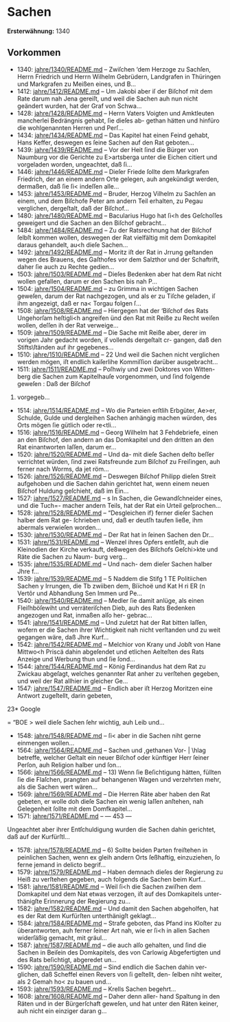 # Sachen

**Ersterwähnung:** 1340

## Vorkommen
- 1340: [jahre/1340/README.md](../jahre/1340/README.md) – Zwiſchen ‘dem Herzoge zu Sachſen, Herrn Friedrich
und Herrn Wilhelm Gebrüdern, Landgrafen in Thüringen
und Markgrafen zu Meißen eines, und B...
- 1412: [jahre/1412/README.md](../jahre/1412/README.md) – Um Jakobi aber iſ der Biſchof mit dem
Rate darum nah Jena gereiſt, und weil die Sachen auh
nun nicht geändert wurden, hat der Graf von Schwa...
- 1428: [jahre/1428/README.md](../jahre/1428/README.md) – Herrn Vaters Voigten und
Amktleuten mancherlei Bedrängnis gehabt, ſie dieſes ab-
gethan hätten und hinfüro die wohlgenannten Herren und
Perſ...
- 1434: [jahre/1434/README.md](../jahre/1434/README.md) – Das Kapitel hat einen Feind gehabt, Hans Keffer,
deswegen es ſeine Sachen auf den Rat geboten...
- 1439: [jahre/1439/README.md](../jahre/1439/README.md) – Vor der Heit ſind die Bürger von Naumburg vor
die Gerichte zu E>artsberga unter die Eichen citiert und
vorgeladen worden, ungeachtet, daß ſi...
- 1446: [jahre/1446/README.md](../jahre/1446/README.md) – Dieſer Friede ſollte dem Markgrafen Friedrich, der
an einem andern Orte gelegen, auh angekündigt werden,
dermaßen, daß ſie ſi< indeſſen alle...
- 1453: [jahre/1453/README.md](../jahre/1453/README.md) – Bruder, Herzog
Vilhelm zu Sachſen an einem, und dem Biſchofe Peter
am andern Teil erhalten, zu Pegau verglichen, dergeſtalt,
daß der Biſchof...
- 1480: [jahre/1480/README.md](../jahre/1480/README.md) – Bacularius Hugo hat ſi<h des Geſchoſſes geweigert
und die Sachen an den Biſchof gebracht...
- 1484: [jahre/1484/README.md](../jahre/1484/README.md) – Zu der Ratsrechnung hat der Biſchof ſelbſt kommen
wollen, deswegen der Rat vielfältig mit dem Domkapitel
daraus gehandelt, au<h dieſe Sachen...
- 1492: [jahre/1492/README.md](../jahre/1492/README.md) – Moritz iſt
der Rat in Jrrung geſtanden wegen des Brauens, des
Gaſthofes vor dem Salzthor und der Schaftrift, daher ſie
auch zu Rechte gedien...
- 1503: [jahre/1503/README.md](../jahre/1503/README.md) – Dieſes Bedenken aber hat dem Rat nicht wollen gefallen,
darum er den Sachen bis nah P...
- 1504: [jahre/1504/README.md](../jahre/1504/README.md) – zu Grimma in wichtigen Sachen geweſen, darum der
Rat nachgezogen, und als er zu Tiſche geladen, iſ ihm
angezeigt, daß er na< Torgau folgen ſ...
- 1508: [jahre/1508/README.md](../jahre/1508/README.md) – Hiergegen hat der
‘Biſchof des Rats Ungehorſam heſtigli<h angreifen ünd
den Rat mit Reiße zu Recht weiſen wollen, deſſen ih
der Rat verweige...
- 1509: [jahre/1509/README.md](../jahre/1509/README.md) – Die Sache mit Reiße aber, derer im
vorigen Jahr gedacht worden, iſ vollends dergeſtalt cr-
gangen, daß den Stifts\ſtänden auf ihr gegebenes...
- 1510: [jahre/1510/README.md](../jahre/1510/README.md) – 22 Und weil die Sachen nicht
verglichen werden mögen, iſt endlich kaiſerlihe Kommiſſion
darüber ausgebracht...
- 1511: [jahre/1511/README.md](../jahre/1511/README.md) – Poſhwiy und zwei Doktores von Witten-
berg die Sachen zum Kapitelhauſe vorgenommen, und
ſind folgende geweſen : Daß der Biſchof

1) vorgegeb...
- 1514: [jahre/1514/README.md](../jahre/1514/README.md) – Wo
die Parteien erſtlih Erbgüter, Ae>er, Schulde, Gulde und
dergleihen Sachen anhängig machen würden, des Orts
mögen ſie gütlich oder re<tli...
- 1516: [jahre/1516/README.md](../jahre/1516/README.md) – Georg Wilhelm hat 3 Fehdebriefe, einen an den
Biſchof, den andern an das Domkapitel und den dritten
an den Rat einantworten laſſen, darum er...
- 1520: [jahre/1520/README.md](../jahre/1520/README.md) – Und da-
mit dieſe Sachen deſto beſſer verrichtet würden, ſind zwei
Ratsfreunde zum Biſchof zu Freiſingen, auh ferner nach
Worms, da jet röm...
- 1526: [jahre/1526/README.md](../jahre/1526/README.md) – Deswegen Biſchof Philipp dieſen Streit
aufgehoben und die Sachen dahin gerichtet hat, wenn
einem neuen Biſchof Huldung geſchieht, daß im Ein...
- 1527: [jahre/1527/README.md](../jahre/1527/README.md) – s In Sachen, die Gewandſchneider eines, und die Tuch=-
macher andern Teils, hat der Rat ein Urteil geſprochen...
- 1528: [jahre/1528/README.md](../jahre/1528/README.md) – “Desgleichen if} ferner dieſer Sachen halber dem Rat ge-
ſchrieben und, daß er deutſh taufen ließe, ihm abermals
verwieſen worden...
- 1530: [jahre/1530/README.md](../jahre/1530/README.md) – Der Rat hat in ſeinen Sachen den Dr...
- 1531: [jahre/1531/README.md](../jahre/1531/README.md) – Wenzel ihres Opfers
entſeßt, auh die Kleinodien der Kirche verkauft, de8wegen
des Biſchofs Geſchi>kte und Räte die Sachen zu Naum-
burg verg...
- 1535: [jahre/1535/README.md](../jahre/1535/README.md) – Und nach-
dem dieſer Sachen halber Jhre f...
- 1539: [jahre/1539/README.md](../jahre/1539/README.md) – 5
Naddem die Stifg 1 TE Politiichen Sachen y
Irrungen, die Tb zwiiben dem, Biïchoë und Kat H ri ER
(n Vertôr und Abhandlung Sen Immen urd Pe...
- 1540: [jahre/1540/README.md](../jahre/1540/README.md) – Medler ſie damit anlüge,
als einen Fleiſhböſewiht und verräteriſchen Dieb, auh
des Rats Bedenken angezogen und Rat, inmaßen alſo her-
gebrac...
- 1541: [jahre/1541/README.md](../jahre/1541/README.md) – Und zuletzt hat der Rat bitten laſſen, wofern er
die Sachen ihrer Wichtigkeit nah nicht verſtanden und zu
weit gegangen wäre, daß Jhre Kurf...
- 1542: [jahre/1542/README.md](../jahre/1542/README.md) – Melchior von Krany und Jobſt von
Hane Mittwo<h Priscä dahin abgeſendet und etlichen
Aelteſten des Rats Anzeige und Werbung thun und ſie
ſond...
- 1544: [jahre/1544/README.md](../jahre/1544/README.md) – König Ferdinandus hat dem Rat zu Zwickau abgeſagt,
welches genannter Rat anher zu verſtehen gegeben, und
weil der Rat allhier in gleicher Ge...
- 1547: [jahre/1547/README.md](../jahre/1547/README.md) – Endlich aber iſt
Herzog Moritzen eine Antwort zugeſtellt, darin gebeten,

23*
Google


= “BOE >
weil dieſe Sachen ſehr wichtig, auh Leib und...
- 1548: [jahre/1548/README.md](../jahre/1548/README.md) – ſi< aber in die Sachen
niht gerne einmengen wollen...
- 1564: [jahre/1564/README.md](../jahre/1564/README.md) – Sachen und ,gethanen Vor- |
\hlag betreffe, welcher Geſtalt ein neuer Biſchof oder
künftiger Herr ſeiner Perſon, auh Religion halber und
ſon...
- 1566: [jahre/1566/README.md](../jahre/1566/README.md) – 13) Wenn ſie Beſichtigung hätten, füllten ſie die
Flaſchen, prangten auf behangenen Wagen und verzehrten
mehr, als die Sachen wert wären...
- 1569: [jahre/1569/README.md](../jahre/1569/README.md) – Die Herren Räte aber
haben den Rat gebeten, er wolle doh dieſe Sachen ein
wenig laſſen anſtehen, nah Gelegenheit ſollte mit dem
Domfkapitel...
- 1571: [jahre/1571/README.md](../jahre/1571/README.md) – — 453 —

Ungeachtet aber ihrer Entſchuldigung wurden die
Sachen dahin gerichtet, daß auf der Kurfürſtl...
- 1578: [jahre/1578/README.md](../jahre/1578/README.md) – 6) Sollte beiden Parten freiſtehen in peinlichen
Sachen, wenn ex gleih andern Orts ſeßhaftig, einzuziehen,
ſo ferne jemand in delicto begrif...
- 1579: [jahre/1579/README.md](../jahre/1579/README.md) – Haben demnach dieſes der Regierung zu Heiß
zu verſtehen gegeben, auch folgends die Sachen beim Kurf...
- 1581: [jahre/1581/README.md](../jahre/1581/README.md) – Weil ſi<h die Sachen zwiſhen dem Domkapitel und
dem Nat etwas verzogen, iſt auf des Domkapitels unter-
thänigſte Erinnerung der Regierung zu...
- 1582: [jahre/1582/README.md](../jahre/1582/README.md) – Und damit den Sachen abgeholfen,
hat es der Rat dem Kurfürſten unterthänigſt geklagt...
- 1584: [jahre/1584/README.md](../jahre/1584/README.md) – Strafe geboten, das Pfand
ins Kloſter zu überantworten, auh ferner ſeiner Art nah,
wie er ſi<h in allen Sachen widerſäßig gemacht, mit
gräul...
- 1587: [jahre/1587/README.md](../jahre/1587/README.md) – die
auch alſo gehalten, und ſind die Sachen in Beiſein des
Domkapitels, des von Carlowig Abgefertigten und des
Rats beſichtigt, abgeredet un...
- 1590: [jahre/1590/README.md](../jahre/1590/README.md) – Sind endlich die Sachen dahin ver-
glichen, daß Scheffel einen Revers von ſi geſtellt, den-
ſelben niht weiter, als 2 Gemah ho< zu bauen und...
- 1593: [jahre/1593/README.md](../jahre/1593/README.md) – Krells
Sachen begehrt...
- 1608: [jahre/1608/README.md](../jahre/1608/README.md) – Daher denn aller-
hand Spaltung in den Räten und in der Bürgerſchaft
geweſen, und hat unter den Räten keiner, auh nicht ein
einziger daran g...
